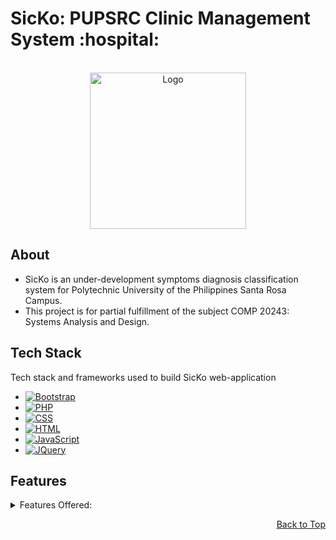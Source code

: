 <a name="readme-top"></a>

<div align="start">
  <h1>SicKo: PUPSRC Clinic Management System :hospital:</h1>
</div>

<!-- PROJECT LOGO -->
<br />
<div align="center">
  <a href="https://github.com/PUPClinic-SicKo">
    <img src="src/images/sicko-logo.png" alt="Logo" width="250" height="250">
  </a>

  <div align="start">
      <h2>About</h2>
      <ul>
        <li>SicKo is an under-development symptoms diagnosis classification system for Polytechnic University of the Philippines Santa Rosa Campus.</li>
        <li>This project is for partial fulfillment of the subject COMP 20243: Systems Analysis and Design. </li>
      </ul>
  </div>
</div>

## Tech Stack
Tech stack and frameworks used to build SicKo web-application

* [![Bootstrap][Bootstrap.com]][Bootstrap-url]
* [![PHP](https://img.shields.io/badge/PHP-777BB4?style=for-the-badge&logo=php&logoColor=white)][PHP-url]
* [![CSS](https://img.shields.io/badge/CSS-1572B6?style=for-the-badge&logo=css3&logoColor=white)][CSS-url]
* [![HTML](https://img.shields.io/badge/HTML-E34F26?style=for-the-badge&logo=html5&logoColor=white)][HTML-url]
* [![JavaScript](https://img.shields.io/badge/JavaScript-F7DF1E?style=for-the-badge&logo=javascript&logoColor=black)][JavaScript-url]
* [![JQuery][JQuery.com]][JQuery-url]



<!-- GETTING STARTED -->
## Features

<details><summary>Features Offered:</summary>
<ol>
  <li>
    Automated Diagnosis:
    <ul>
      <li>Uses Naïve Bayesian Algorithm</li>
      <li>Classifies symptoms and diagnoses illnesses quickly</li>
    </ul>
  </li>
  <li>
    Digitalized Records:
    <ul>
      <li>Stores and manages patient treatment records</li>
      <li>Provides timely insights for informed decision-making</li>
    </ul>
  </li>
  <li>
    Student Portal:
    <ul>
      <li>Allows students to view their health records</li>
    </ul>
  </li>
  <li>
    Auditing and Documentation:
    <ul>
      <li>Facilitates accurate record-keeping and management</li>
    </ul>
  </li>
  <li>
    Automatic Excuse Letters:
    <ul>
      <li>Reduces paperwork by generating ready-to-print excuse letters</li>
    </ul>
  </li>
  <li>
    Archive Repository:
    <ul>
      <li>Stores historical treatment data</li>
      <li>Allows efficient data retrieval and management</li>
    </ul>
  </li>
  
</ol></details>

<p align="right"><a href="#readme-top">Back to Top</a></p>

<!-- MARKDOWN LINKS & IMAGES -->
<!-- https://www.markdownguide.org/basic-syntax/#reference-style-links -->
[contributors-shield]: https://img.shields.io/github/contributors/BSIT-3-1-APPDEV/PUPSRC-AutomatedElectionSystem.svg?style=for-the-badge
[contributors-url]: https://github.com/BSIT-3-1-APPDEV/PUPSRC-AutomatedElectionSystem/graphs/contributors
[forks-shield]: https://img.shields.io/github/forks/BSIT-3-1-APPDEV/PUPSRC-AutomatedElectionSystem.svg?style=for-the-badge
[forks-url]: https://github.com/BSIT-3-1-APPDEV/PUPSRC-AutomatedElectionSystem/network/members
[stars-shield]: https://img.shields.io/github/stars/BSIT-3-1-APPDEV/PUPSRC-AutomatedElectionSystem.svg?style=for-the-badge
[stars-url]: https://github.com/BSIT-3-1-APPDEV/PUPSRC-AutomatedElectionSystem/stargazers
[issues-shield]: https://img.shields.io/github/issues/BSIT-3-1-APPDEV/PUPSRC-AutomatedElectionSystem.svg?style=for-the-badge
[issues-url]: https://github.com/BSIT-3-1-APPDEV/PUPSRC-AutomatedElectionSystem/issues
[pull-requests-shield]: https://img.shields.io/github/issues-pr/BSIT-3-1-APPDEV/PUPSRC-AutomatedElectionSystem.svg?style=for-the-badge
[pull-requests-url]: https://github.com/BSIT-3-1-APPDEV/PUPSRC-AutomatedElectionSystem/pulls
[release-shield]: https://img.shields.io/github/release/BSIT-3-1-APPDEV/PUPSRC-AutomatedElectionSystem.svg?style=for-the-badge
[release-url]: https://github.com/BSIT-3-1-APPDEV/PUPSRC-AutomatedElectionSystem/releases
[Bootstrap.com]: https://img.shields.io/badge/Bootstrap-563D7C?style=for-the-badge&logo=bootstrap&logoColor=white
[Bootstrap-url]: https://getbootstrap.com
[PHP-url]: https://www.php.net
[CSS-url]: https://developer.mozilla.org/en-US/docs/Web/CSS
[HTML-url]: https://developer.mozilla.org/en-US/docs/Web/HTML
[JavaScript-url]: https://developer.mozilla.org/en-US/docs/Web/JavaScript
[SCSS-url]: https://sass-lang.com/documentation/syntax
[JQuery.com]: https://img.shields.io/badge/jQuery-0769AD?style=for-the-badge&logo=jquery&logoColor=white
[JQuery-url]: https://jquery.com 

